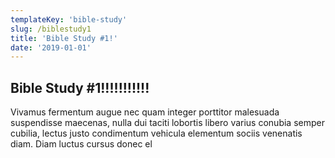 ```yaml
---
templateKey: 'bible-study'
slug: /biblestudy1
title: 'Bible Study #1!'
date: '2019-01-01'
---
```


## Bible Study #1!!!!!!!!!!!

Vivamus fermentum augue nec quam integer porttitor malesuada suspendisse maecenas, nulla dui taciti lobortis libero varius conubia semper cubilia, lectus justo condimentum vehicula elementum sociis venenatis diam. Diam luctus cursus donec el

